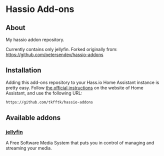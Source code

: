 # Hassio Add-ons

## About
My hassio addon repository.

Currently contains only jellyfin. Forked originally from: https://github.com/petersendev/hassio-addons


## Installation

Adding this add-ons repository to your Hass.io Home Assistant instance is
pretty easy. Follow [the official instructions][third-party-addons] on the
website of Home Assistant, and use the following URL:

```txt
https://github.com/tkfftk/hassio-addons
```

## Available addons

[//]: # (ADDONLIST_START)

### [jellyfin](jellyfin/README.md)
A Free Software Media System that puts you in control of managing and streaming your media.

[//]: # (ADDONLIST_END)

[third-party-addons]: https://home-assistant.io/hassio/installing_third_party_addons/